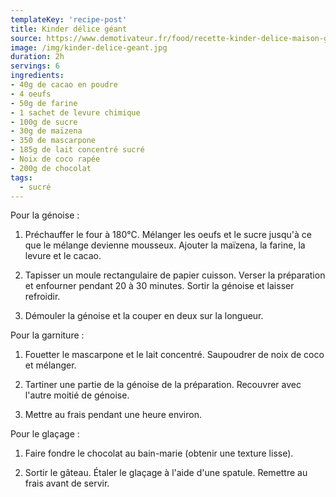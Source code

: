 ```yaml
---
templateKey: 'recipe-post'
title: Kinder délice géant
source: https://www.demotivateur.fr/food/recette-kinder-delice-maison-gouter-enfance-chocolat-mascarpone-coco-6955
image: /img/kinder-delice-geant.jpg
duration: 2h
servings: 6
ingredients:
- 40g de cacao en poudre
- 4 oeufs
- 50g de farine
- 1 sachet de levure chimique
- 100g de sucre
- 30g de maïzena
- 350 de mascarpone
- 185g de lait concentré sucré
- Noix de coco rapée
- 200g de chocolat
tags:
  - sucré
---
```

Pour la génoise :
1. Préchauffer le four à 180°C. Mélanger les oeufs et le sucre jusqu'à ce que le mélange devienne mousseux. Ajouter la maïzena, la farine, la levure et le cacao.

2. Tapisser un moule rectangulaire de papier cuisson. Verser la préparation et enfourner pendant 20 à 30 minutes. Sortir la génoise et laisser refroidir.

3. Démouler la génoise et la couper en deux sur la longueur.

Pour la garniture : 
1. Fouetter le mascarpone et le lait concentré. Saupoudrer de noix de coco et mélanger.

2. Tartiner une partie de la génoise de la préparation. Recouvrer avec l'autre moitié de génoise.

3. Mettre au frais pendant une heure environ.

Pour le glaçage : 
1. Faire fondre le chocolat au bain-marie (obtenir une texture lisse).

2. Sortir le gâteau. Étaler le glaçage à l'aide d'une spatule. Remettre au frais avant de servir.

